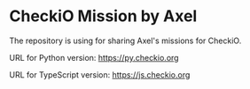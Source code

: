 CheckiO Mission by Axel
=====================

The repository is using for sharing Axel's missions for CheckiO. 

URL for Python version: https://py.checkio.org

URL for TypeScript version: https://js.checkio.org



